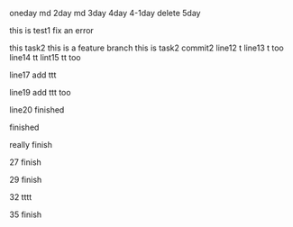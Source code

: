oneday md
2day md
3day
4day
4-1day
delete 5day

this is test1 fix an error

this task2 this is a feature branch
this is task2 commit2
line12 t
line13 t too
line14 tt
lint15 tt too

line17 add ttt

line19 add ttt too

line20 finished

finished

really finish

27 finish

29 finish


32 tttt


35 finish